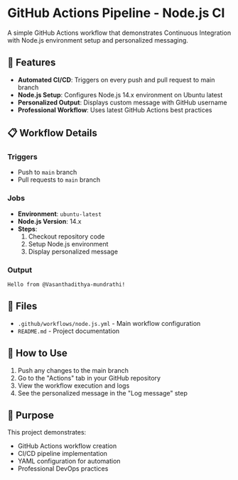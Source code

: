 # GitHub Actions Pipeline - Node.js CI

A simple GitHub Actions workflow that demonstrates Continuous Integration with Node.js environment setup and personalized messaging.

## 🚀 Features

- **Automated CI/CD**: Triggers on every push and pull request to main branch
- **Node.js Setup**: Configures Node.js 14.x environment on Ubuntu latest
- **Personalized Output**: Displays custom message with GitHub username
- **Professional Workflow**: Uses latest GitHub Actions best practices

## 📋 Workflow Details

### Triggers
- Push to `main` branch
- Pull requests to `main` branch

### Jobs
- **Environment**: `ubuntu-latest`
- **Node.js Version**: 14.x
- **Steps**:
  1. Checkout repository code
  2. Setup Node.js environment
  3. Display personalized message

### Output
```
Hello from @Vasanthadithya-mundrathi!
```

## 📁 Files

- `.github/workflows/node.js.yml` - Main workflow configuration
- `README.md` - Project documentation

## 🔧 How to Use

1. Push any changes to the main branch
2. Go to the "Actions" tab in your GitHub repository
3. View the workflow execution and logs
4. See the personalized message in the "Log message" step

## 🎯 Purpose

This project demonstrates:
- GitHub Actions workflow creation
- CI/CD pipeline implementation
- YAML configuration for automation
- Professional DevOps practices


